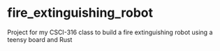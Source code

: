 # fire_extinguishing_robot
Project for my CSCI-316 class to build a fire extinguishing robot using a teensy board and Rust
